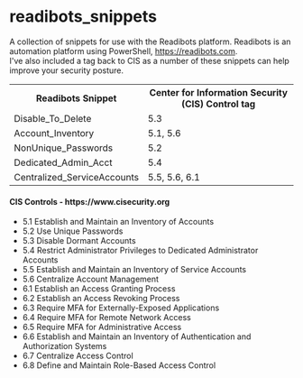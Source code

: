 # readibots_snippets
A collection of snippets for use with the Readibots platform. Readibots is an automation platform using PowerShell, https://readibots.com. </br>
I've also included a tag back to CIS as a number of these snippets can help improve your security posture.
<table>
  <tr>
    <th>Readibots Snippet</th>
    <th>Center for Information Security (CIS) Control tag</th>
  </tr>
  <tr>
    <td>Disable_To_Delete</td>
    <td>5.3</td>
  </tr>
  <tr>
    <td>Account_Inventory</td>
    <td>5.1, 5.6</td>
  </tr>
  <tr>
    <td>NonUnique_Passwords</td>
    <td>5.2</td>
  </tr>
  <tr>
    <td>Dedicated_Admin_Acct</td>
    <td>5.4</td>
  </tr>
  <tr>
    <td>Centralized_ServiceAccounts</td>
    <td>5.5, 5.6, 6.1</td>
  </tr>
</table>
<h4>CIS Controls - https://www.cisecurity.org</h4>
<ul>
  <li>5.1 Establish and Maintain an Inventory of Accounts</li>
  <li>5.2 Use Unique Passwords</li>
  <li>5.3 Disable Dormant Accounts</li>
  <li>5.4 Restrict Administrator Privileges to Dedicated Administrator Accounts</li>
  <li>5.5 Establish and Maintain an Inventory of Service Accounts</li>
  <li>5.6 Centralize Account Management</li>
  <li>6.1 Establish an Access Granting Process</li>
  <li>6.2 Establish an Access Revoking Process</li>
  <li>6.3 Require MFA for Externally-Exposed Applications</li>
  <li>6.4 Require MFA for Remote Network Access</li>
  <li>6.5 Require MFA for Administrative Access</li>
  <li>6.6 Establish and Maintain an Inventory of Authentication and Authorization Systems</li>
  <li>6.7 Centralize Access Control</li>
  <li>6.8 Define and Maintain Role-Based Access Control</li>
</ul>

